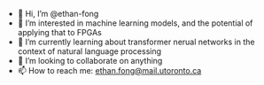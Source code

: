 - 👋 Hi, I’m @ethan-fong
- 👀 I’m interested in machine learning models, and the potential of applying that to FPGAs
- 🌱 I’m currently learning about transformer nerual networks in the context of natural language processing
- 💞️ I’m looking to collaborate on anything
- 📫 How to reach me: ethan.fong@mail.utoronto.ca

<!---
ethan-fong/ethan-fong is a ✨ special ✨ repository because its `README.md` (this file) appears on your GitHub profile.
You can click the Preview link to take a look at your changes.
--->
